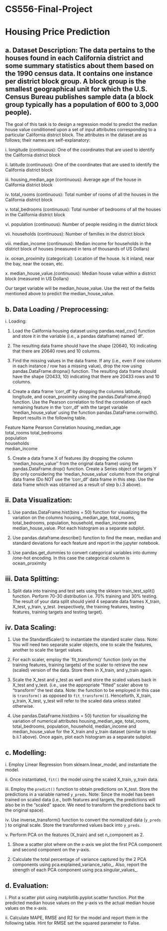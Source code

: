 # CS556-Final-Project
# Housing Price Prediction

## a.	Dataset Description: The data pertains to the houses found in each California district and some summary statistics about them based on the 1990 census data. It contains one instance per district block group. A block group is the smallest geographical unit for which the U.S. Census Bureau publishes sample data (a block group typically has a population of 600 to 3,000 people). 
The goal of this task is to design a regression model to predict the median house value conditioned upon a set of input attributes corresponding to a particular California district block.
The attributes in the dataset are as follows; their names are self-explanatory:

i.	longitude (continuous): One of the coordinates that are used to identify the California district block

ii.	latitude (continuous): One of the coordinates that are used to identify the California district block

iii.	housing_median_age (continuous): Average age of the house in California district block

iv.	total_rooms (continuous): Total number of rooms of all the houses in the California district block

v.	total_bedrooms (continuous): Total number of bedrooms of all the houses in the California district block

vi.	population (continuous): Number of people residing in the district block

vii.	households (continuous): Number of families in the district block

viii.	median_income (continuous): Median income for households in the district block of houses (measured in tens of thousands of US Dollars) 

ix.	ocean_proximity (categorical): Location of the house. Is it inland, near the bay, near the ocean, etc. 

x.	median_house_value.(continuous): Median house value within a district block (measured in US Dollars)

Our target variable will be median_house_value.  Use the rest of the fields mentioned above to predict the median_house_value. 

## b.	Data Loading / Preprocessing:
i.	Loading:
1.	Load the California housing dataset using pandas.read_csv() function and store it in the variable (i.e., a pandas dataframe) named `df’.

2.	The resulting data frame should have the shape (20640, 10) indicating that there are 20640 rows and 10 columns.

3.	Find the missing values in the data frame. If any (i.e., even if one column in each instance / row has a missing value), drop the row using pandas.DataFrame.dropna() function. The resulting data frame should have the shape (20433, 10) indicating that there are 20433 rows and 10 columns.

4.	Create a data frame ‘corr_df’ by dropping the columns latitude, longitude, and ocean_proximity using the pandas.DataFrame.drop() function. Use the Pearson correlation to find the correlation of each remaining feature in the ‘corr_df’ with the target variable ‘median_house_value’ using the function pandas.DataFrame.corrwith(). Report results in the following table.


Feature Name	Pearson Correlation
housing_median_age	
total_rooms	
total_bedrooms	
population	
households	
median_income	



5. Create a data frame X of features (by dropping the column ‘median_house_value’’ from the original data frame) using the pandas.DataFrame.drop() function. Create a Series object of targets Y (by only considering the ‘median_house_value’ column from the original data frame (Do NOT use the ‘corr_df’ data frame in this step. Use the data frame which was obtained as a result of step b.i.3 above).
	
## ii.	Data Visualization:
1.	Use pandas.DataFrame.hist(bins = 50) function for visualizing the variation on the columns housing_median_age, total_rooms, total_bedrooms, population, household, median_income and median_house_value. Plot each histogram as a separate subplot.

2.	Use pandas.dataframe.describe() function to find the mean, median and standard deviations for each feature and report in the jupyter notebook.
                 
3.	Use pandas.get_dummies to convert categorical variables into dummy /one-hot encoding. In this case the categorical column is ocean_proximity

## iii.	Data Splitting:
1.	Split data into training and test sets using the sklearn train_test_split() function. Perform 70-30 distribution i.e. 70% training and 30% testing. The result of your data split should yield 4 separate data frames X_train, X_test, y_train, y_test. (respectively, the training features, testing features, training targets and testing target). 

	
## iv.	Data Scaling:
1.	Use the StandardScaler() to instantiate the standard scaler class. Note: You will need two separate scaler objects, one to scale the features, another to scale the target values.

2.	For each scaler, employ the `fit_transform()’ function (only on the training  features, training targets) of the scaler to retrieve the new (scaled) version of the data. Store them in X_train, and y_train again.

3.	Scale the X_test and y_test as well and store the scaled values back in X_test and y_test. (i.e., use the appropriate “fitted” scaler above to “transform” the test data. Note: the function to be employed in this case is `transform()` as opposed to `fit_transform()`). 
Henceforth, X_train, y_train, X_test, y_test will refer to the scaled data unless stated otherwise.

4.	Use pandas.DataFrame.hist(bins = 50) function for visualizing the variation of numerical attributes housing_median_age, total_rooms, total_bedrooms, population, household, median_income and median_house_value for the X_train and y_train dataset (similar to step b.ii.1 above). Once again, plot each histogram as a separate subplot.

## c.	Modelling:
i.	Employ Linear Regression from sklearn.linear_model, and instantiate the model.

ii.	Once instantiated, `fit()` the model using the scaled X_train, y_train data. 

iii.	Employ the `predict()` function to obtain predictions on X_test. Store the predictions in a variable named `y_preds`. Note: Since the model has been trained on scaled data (i.e., both features and targets, the predictions will also be in the “scaled” space. We need to transform the predictions back to the original space).

iv.	Use inverse_transform() function to convert the normalized data (`y_preds` ) to original scale. Store the transformed values back into `y_preds`.

v.	Perform PCA on the features (X_train) and set n_component as 2.
1.	Show a scatter plot where on the x-axis we plot the first PCA component and second component on the y-axis.

2.	Calculate the total percentage of variance captured by the 2 PCA components using pca.explained_variance_ratio_. Also, report the strength of each PCA component using pca.singular_values_.

## d.	Evaluation:
i.	Plot a scatter plot using matplotlib.pyplot.scatter function. Plot the predicted median house values on the y-axis vs the actual median house values on the x-axis.

ii.	Calculate MAPE, RMSE  and R2 for the model and report them in the following table. 
Hint for RMSE set the squared parameter to False.

